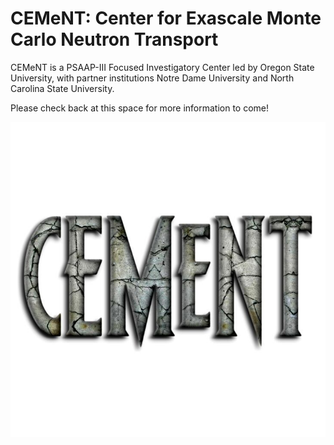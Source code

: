 # CEMeNT: Center for Exascale Monte Carlo Neutron Transport

CEMeNT is a PSAAP-III Focused Investigatory Center led by Oregon State University, with partner institutions Notre Dame University and North Carolina State University.

Please check back at this space for more information to come!

![CEMeNT logo](cement-logo.png)
